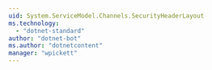 ```yaml
---
uid: System.ServiceModel.Channels.SecurityHeaderLayout
ms.technology: 
  - "dotnet-standard"
author: "dotnet-bot"
ms.author: "dotnetcontent"
manager: "wpickett"
---
```

